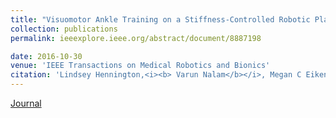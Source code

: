 ```yaml
---
title: "Visuomotor Ankle Training on a Stiffness-Controlled Robotic Platform Improves Ankle Motor Control and Lower Extremity Function in Chronic Stroke Survivors"
collection: publications
permalink: ieeexplore.ieee.org/abstract/document/8887198

date: 2016-10-30
venue: 'IEEE Transactions on Medical Robotics and Bionics'
citation: 'Lindsey Hennington,<i><b> Varun Nalam</b></i>, Megan C Eikenberry, Carolyn L Kinney, Hyunglae Lee'
---
```







[Journal](https://ieeexplore.ieee.org/abstract/document/8887198)